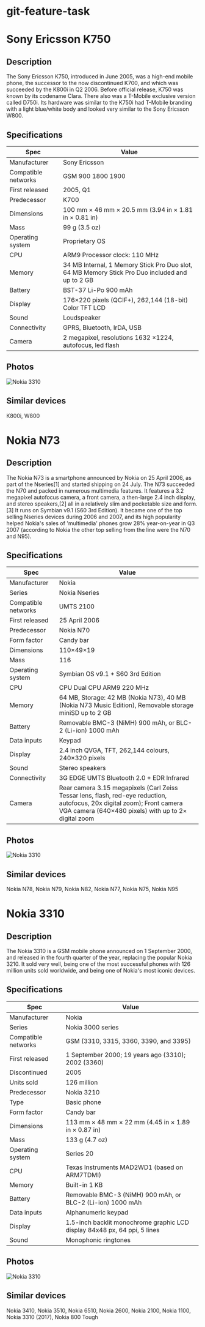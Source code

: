 # git-feature-task

# Sony Ericsson K750
## Description
The Sony Ericsson K750, introduced in June 2005, was a high-end mobile phone, the successor to the now discontinued K700, and which was succeeded by the K800i in Q2 2006.
Before official release, K750 was known by its codename Clara.
There also was a T-Mobile exclusive version called D750i. Its hardware was similar to the K750i had T-Mobile branding with a light blue/white body and looked very similar to the Sony Ericsson W800.
## Specifications
| Spec | Value |
| ------ | ------ |
| Manufacturer |  Sony Ericsson|
Compatible networks|	GSM 900 1800 1900
|First released|	2005, Q1
|Predecessor|	K700
|Dimensions|100 mm × 46 mm × 20.5 mm (3.94 in × 1.81 in × 0.81 in)
|Mass|		99 g (3.5 oz)
|Operating system|	Proprietary OS
|CPU|	ARM9 Processor clock: 110 MHz
|Memory|	34 MB Internal, 1 Memory Stick Pro Duo slot, 64 MB Memory Stick Pro Duo included and up to 2 GB
|Battery|	BST-37 Li-Po 900 mAh
|Display|			176×220 pixels (QCIF+), 262,144 (18-bit) Color TFT LCD
|Sound|	Loudspeaker
|Connectivity|	GPRS, Bluetooth, IrDA, USB
|Camera| 2 megapixel, resolutions 1632 ×1224, autofocus, led flash

## Photos
![Nokia 3310](https://upload.wikimedia.org/wikipedia/commons/thumb/c/c3/SEK750i.jpg/220px-SEK750i.jpg)

## Similar devices
K800i, W800

# Nokia N73
## Description
The Nokia N73 is a smartphone announced by Nokia on 25 April 2006, as part of the Nseries[1] and started shipping on 24 July. The N73 succeeded the N70 and packed in numerous multimedia features. It features a 3.2 megapixel autofocus camera, a front camera, a then-large 2.4 inch display, and stereo speakers,[2] all in a relatively slim and pocketable size and form.[3] It runs on Symbian v9.1 (S60 3rd Edition).
It became one of the top selling Nseries devices during 2006 and 2007, and its high popularity helped Nokia's sales of 'multimedia' phones grow 28% year-on-year in Q3 2007 (according to Nokia the other top selling from the line were the N70 and N95).
## Specifications
| Spec | Value |
| ------ | ------ |
| Manufacturer | Nokia |
| Series | Nokia Nseries |
Compatible networks|	UMTS 2100
|First released|	25 April 2006
|Predecessor|	Nokia N70
|Form factor|	Candy bar
|Dimensions|110×49×19
|Mass|	116
|Operating system|	Symbian OS v9.1 + S60 3rd Edition
|CPU|	CPU	Dual CPU ARM9 220 MHz
|Memory|	64 MB, Storage:	42 MB (Nokia N73), 40 MB (Nokia N73 Music Edition), Removable storage	miniSD up to 2 GB
|Battery|	Removable BMC-3 (NiMH) 900 mAh, or BLC-2 (Li-ion) 1000 mAh
|Data inputs|	Keypad
|Display|		2.4 inch QVGA, TFT, 262,144 colours, 240×320 pixels
|Sound|	Stereo speakers
|Connectivity|	3G EDGE UMTS Bluetooth 2.0 + EDR Infrared
|Camera| Rear camera	3.15 megapixels (Carl Zeiss Tessar lens, flash, red-eye reduction, autofocus, 20x digital zoom); Front camera	VGA camera (640×480 pixels) with up to 2× digital zoom

## Photos
![Nokia 3310](https://upload.wikimedia.org/wikipedia/commons/thumb/b/b6/Nokia_N73.jpg/250px-Nokia_N73.jpg)

## Similar devices
Nokia N78, Nokia N79, Nokia N82, Nokia N77, Nokia N75, Nokia N95

# Nokia 3310
## Description
The Nokia 3310 is a GSM mobile phone announced on 1 September 2000, and released in the fourth quarter of the year, replacing the popular Nokia 3210. It sold very well, being one of the most successful phones with 126 million units sold worldwide, and being one of Nokia's most iconic devices.
## Specifications

| Spec | Value |
| ------ | ------ |
| Manufacturer | Nokia |
| Series | Nokia 3000 series |
Compatible networks|	GSM (3310, 3315, 3360, 3390, and 3395)
|First released|	1 September 2000; 19 years ago (3310); 2002 (3360)
|Discontinued|	2005
|Units sold|	126 million
|Predecessor|	Nokia 3210
|Type|	Basic phone
|Form factor|	Candy bar
|Dimensions|	113 mm × 48 mm × 22 mm (4.45 in × 1.89 in × 0.87 in)
|Mass|	133 g (4.7 oz)
|Operating system|	Series 20
|CPU|	Texas Instruments MAD2WD1 (based on ARM7TDMI)
|Memory|	Built-in 1 KB
|Battery|	Removable BMC-3 (NiMH) 900 mAh, or BLC-2 (Li-ion) 1000 mAh
|Data inputs|	Alphanumeric keypad
|Display|	1.5-inch backlit monochrome graphic LCD display 84x48 px, 64 ppi, 5 lines
|Sound|	Monophonic ringtones

## Photos
![Nokia 3310](https://drop.ndtv.com/TECH/product_database/images/2152017124957PM_635_nokia_3310.jpeg?downsize=*:200&output-quality=80)

## Similar devices
Nokia 3410, Nokia 3510, Nokia 6510, Nokia 2600, Nokia 2100, Nokia 1100, Nokia 3310 (2017), Nokia 800 Tough

